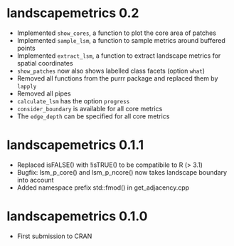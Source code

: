 # landscapemetrics 0.2

* Implemented `show_cores`, a function to plot the core area of patches
* Implemented `sample_lsm`, a function to sample metrics around buffered points
* Implemented `extract_lsm`, a function to extract landscape metrics for spatial coordinates
* `show_patches` now also shows labelled class facets (option `what`)
* Removed all functions from the purrr package and replaced them by `lapply`
* Removed all pipes
* `calculate_lsm` has the option `progress`
* `consider_boundary` is available for all core metrics
* The `edge_depth` can be specified for all core metrics

# landscapemetrics 0.1.1

* Replaced isFALSE() with !isTRUE() to be compatibile to R (> 3.1)
* Bugfix: lsm_p_core() and lsm_p_ncore() now takes landscape boundary into account
* Added namespace prefix std::fmod() in get_adjacency.cpp

# landscapemetrics 0.1.0

* First submission to CRAN
